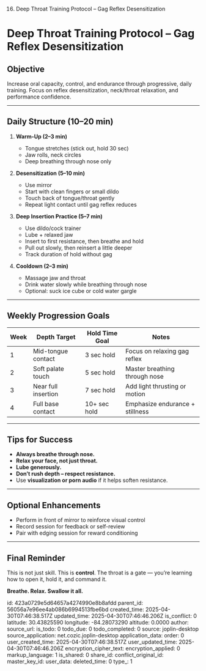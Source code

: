 16. Deep Throat Training Protocol – Gag Reflex Desensitization

# Deep Throat Training Protocol – Gag Reflex Desensitization

## Objective
Increase oral capacity, control, and endurance through progressive, daily training. Focus on reflex desensitization, neck/throat relaxation, and performance confidence.

---

## Daily Structure (10–20 min)
1. **Warm-Up (2–3 min)**
   - Tongue stretches (stick out, hold 30 sec)
   - Jaw rolls, neck circles
   - Deep breathing through nose only

2. **Desensitization (5–10 min)**
   - Use mirror
   - Start with clean fingers or small dildo
   - Touch back of tongue/throat gently
   - Repeat light contact until gag reflex reduces

3. **Deep Insertion Practice (5–7 min)**
   - Use dildo/cock trainer
   - Lube + relaxed jaw
   - Insert to first resistance, then breathe and hold
   - Pull out slowly, then reinsert a little deeper
   - Track duration of hold without gag

4. **Cooldown (2–3 min)**
   - Massage jaw and throat
   - Drink water slowly while breathing through nose
   - Optional: suck ice cube or cold water gargle

---

## Weekly Progression Goals
| Week | Depth Target | Hold Time Goal | Notes |
|------|--------------|----------------|-------|
| 1    | Mid-tongue contact | 3 sec hold | Focus on relaxing gag reflex |
| 2    | Soft palate touch | 5 sec hold | Master breathing through nose |
| 3    | Near full insertion | 7 sec hold | Add light thrusting or motion |
| 4    | Full base contact | 10+ sec hold | Emphasize endurance + stillness |

---

## Tips for Success
- **Always breathe through nose.**
- **Relax your face, not just throat.**
- **Lube generously.**
- **Don’t rush depth – respect resistance.**
- Use **visualization or porn audio** if it helps soften resistance.

---

## Optional Enhancements
- Perform in front of mirror to reinforce visual control
- Record session for feedback or self-review
- Pair with edging session for reward conditioning

---

## Final Reminder
This is not just skill. This is **control**. The throat is a gate — you’re learning how to open it, hold it, and command it.

**Breathe. Relax. Swallow it all.**



id: 423a0729e5d64657a4274990e8b8afdd
parent_id: 56056a7e96ee4ab086b6994513fbe6bd
created_time: 2025-04-30T07:46:38.517Z
updated_time: 2025-04-30T07:46:46.206Z
is_conflict: 0
latitude: 30.43825590
longitude: -84.28073290
altitude: 0.0000
author: 
source_url: 
is_todo: 0
todo_due: 0
todo_completed: 0
source: joplin-desktop
source_application: net.cozic.joplin-desktop
application_data: 
order: 0
user_created_time: 2025-04-30T07:46:38.517Z
user_updated_time: 2025-04-30T07:46:46.206Z
encryption_cipher_text: 
encryption_applied: 0
markup_language: 1
is_shared: 0
share_id: 
conflict_original_id: 
master_key_id: 
user_data: 
deleted_time: 0
type_: 1